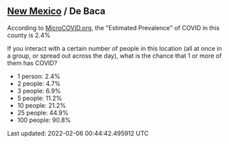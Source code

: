 
## [New Mexico](/united-states/new-mexico) / De Baca

According to [MicroCOVID.org](http://microcovid.org),
the "Estimated Prevalence" of COVID in this county is 2.4%

If you interact with a certain number of people in this location
(all at once in a group, or spread out across the day), what is the chance that
1 or more of them has COVID?

- 1 person: 2.4%
- 2 people: 4.7%
- 3 people: 6.9%
- 5 people: 11.2%
- 10 people: 21.2%
- 25 people: 44.9%
- 100 people: 90.8%

Last updated: 2022-02-06 00:44:42.495912 UTC
